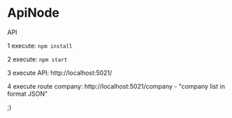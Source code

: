# ApiNode

API
 
1 execute: `npm install`

 
2 execute: `npm start` 


3 execute API: http://localhost:5021/


4 execute route company: http://localhost:5021/company - "company list in format JSON" 
 
;)